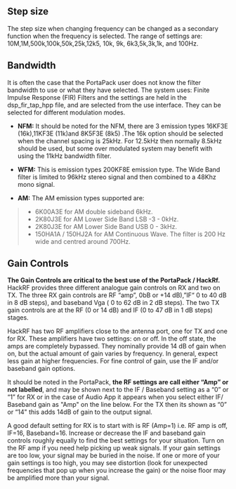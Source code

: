 ## Step size
The step size when changing frequency can be changed as a secondary function when the frequency is selected. The range of settings are: 10M,1M,500k,100k,50k,25k,12k5, 10k, 9k, 6k3,5k,3k,1k, and 100Hz.

## Bandwidth
It is often the case that the PortaPack user does not know the filter bandwidth to use or what they have selected. The system uses: Finite  Impulse Response (FIR) Filters and the settings are held in the dsp_fir_tap_hpp file, and are selected from the use interface.  They can be selected for different modulation modes.

* **NFM:** It should be noted for the NFM, there are 3 emission types 16KF3E (16k),11KF3E (11k)and 8K5F3E (8k5) .The 16k option should be selected when the channel spacing is 25kHz. For 12.5kHz then normally 8.5kHz should be used, but some over modulated system may benefit with using the 11kHz bandwidth filter. 

* **WFM:** This is emission types 200KF8E emission type. The Wide Band filter is limited to 96kHz stereo signal and then combined to a 48Khz mono signal.


* **AM:**  The AM emission types supported are:
> * 6K00A3E for AM double sideband 6kHz.
> * 2K80J3E for AM Lower Side Band LSB -3 - 0kHz.
> * 2K80J3E for AM Lower Side Band USB 0 - 3kHz.
> * 150HA1A / 150HJ2A for AM Continuous Wave. The filter is 200 Hz wide and centred around 700Hz.

## Gain Controls 
**The Gain Controls are  critical to the best use of the PortaPack / HackRf.**  HackRF provides three different analogue gain controls on RX and two on TX. The three RX gain controls are  RF “amp”, 0bB or +14 dB),”IF“ 0 to 40 dB in 8 dB steps), and baseband Vga ( 0 to 62 dB in 2 dB steps). The two TX gain controls are at the RF (0 or 14 dB) and IF (0 to 47 dB in 1 dB steps) stages.
 
HackRF has two RF amplifiers close to the antenna port, one for TX and one for RX. These amplifiers have two settings: on or off. In the off state, the amps are completely bypassed. They nominally provide 14 dB of gain when on, but the actual amount of gain varies by frequency. In general, expect less gain at higher frequencies. For fine control of gain, use the IF and/or baseband gain options.
 
It should be noted in the PortaPack, **the RF settings are call  either “Amp”  or not labelled**, and may be shown next to the IF / Baseband setting as a “0” or “1”  for RX or in the case of Audio App it appears when you select either IF/ Baseband gain as "Amp" on the line below. For the TX then its shown as “0” or “14" this adds 14dB of gain to the output signal. 

A good default setting for RX is to start with is RF (Amp=1) i.e. RF amp is off, IF=16, Baseband=16. Increase or decrease the IF and baseband gain controls roughly equally to find the best settings for your situation. Turn on the RF amp if you need help picking up weak signals. If your gain settings are too low, your signal may be buried in the noise. If one or more of your gain settings is too high, you may see distortion (look for unexpected frequencies that pop up when you increase the gain) or the noise floor may be amplified more than your signal.


